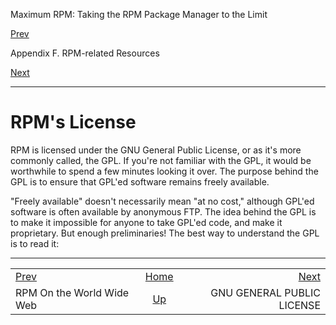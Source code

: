 <div class="NAVHEADER">

Maximum RPM: Taking the RPM Package Manager to the Limit

</div>

[Prev](s1-rpm-resources-www-resources.html)

Appendix F. RPM-related Resources

[Next](s1-rpm-resources-gpl.html)

-----

<div class="sect1">

# <span id="s1-rpm-resources-license">RPM's License</span>

RPM is licensed under the GNU General Public License, or as it's more
commonly called, the GPL. If you're not familiar with the GPL, it would
be worthwhile to spend a few minutes looking it over. The purpose behind
the GPL is to ensure that GPL'ed software remains freely available.

"Freely available" doesn't necessarily mean "at no cost," although
GPL'ed software is often available by anonymous FTP. The idea behind the
GPL is to make it impossible for anyone to take GPL'ed code, and make it
proprietary. But enough preliminaries\! The best way to understand the
GPL is to read it:

</div>

<div class="NAVFOOTER">

-----

|                                             |                             |                                   |
| :------------------------------------------ | :-------------------------: | --------------------------------: |
| [Prev](s1-rpm-resources-www-resources.html) |     [Home](index.html)      | [Next](s1-rpm-resources-gpl.html) |
| RPM On the World Wide Web                   | [Up](ch-rpm-resources.html) |        GNU GENERAL PUBLIC LICENSE |

</div>
